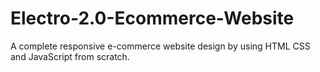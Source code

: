 # Electro-2.0-Ecommerce-Website
A complete responsive e-commerce website design by using HTML CSS and JavaScript from scratch.
